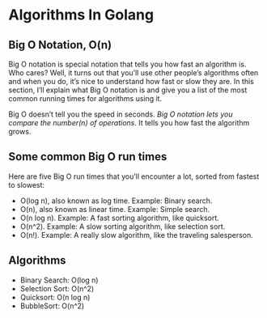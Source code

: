 # Algorithms In Golang

## Big O Notation, O(n)

Big O notation is special notation that tells you how fast an algorithm is. Who cares? Well, it turns out that you’ll use other people’s algorithms often and when you do, it’s nice to understand how fast or slow they are. In this section, I’ll explain what Big O notation is and give you a list of the most common running times for algorithms using it.

Big O doesn’t tell you the speed in seconds. _Big O notation lets you compare the number(n) of operations_. It tells you how fast the algorithm grows.

## Some common Big O run times

Here are five Big O run times that you’ll encounter a lot, sorted from fastest to slowest:

- O(log n), also known as log time. Example: Binary search.
- O(n), also known as linear time. Example: Simple search.
- O(n log n). Example: A fast sorting algorithm, like quicksort.
- O(n^2). Example: A slow sorting algorithm, like selection sort.
- O(n!). Example: A really slow algorithm, like the traveling salesperson.

## Algorithms

- Binary Search: O(log n)
- Selection Sort: O(n^2)
- Quicksort: O(n log n)
- BubbleSort: O(n^2)
